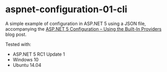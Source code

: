 # aspnet-configuration-01-cli

A simple example of configuration in ASP.NET 5 using a JSON file, accompanying the [ASP.NET 5 Configuration – Using the Built-In Providers](https://jeffogata.com/asp-net-5-configuration-using-the-built-in-providers/) blog post.

Tested with:

* ASP.NET 5 RC1 Update 1
* Windows 10
* Ubuntu 14.04
